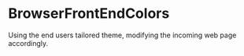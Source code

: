 # BrowserFrontEndColors
Using the end users tailored theme, modifying the incoming web page accordingly.
